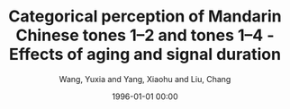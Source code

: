 ---
layout: post
title: Categorical perception of Mandarin Chinese tones 1–2 and tones 1–4 - Effects of aging and signal duration

date: 1996-01-01 00:00
author: Wang, Yuxia and Yang, Xiaohu and Liu, Chang
journal: Journal of Speech Language and Hearing Research

year: 2017
---